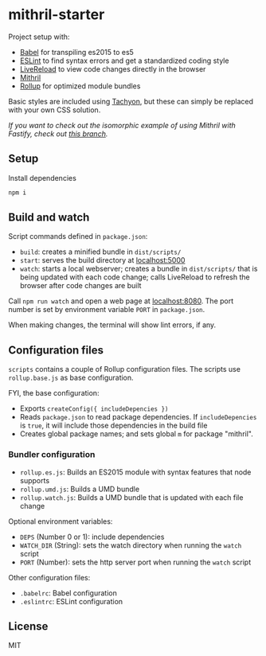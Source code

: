 # mithril-starter



Project setup with:
* [Babel](http://babeljs.io) for transpiling es2015 to es5
* [ESLint](http://eslint.org) to find syntax errors and get a standardized coding style
* [LiveReload](https://github.com/livereload/livereload-js) to view code changes directly in the browser
* [Mithril](http://mithril.js.org)
* [Rollup](http://rollupjs.org) for optimized module bundles

Basic styles are included using [Tachyon](http://tachyons.io), but these can simply be replaced with your own CSS solution.

*If you want to check out the isomorphic example of using Mithril with Fastify, check out [this branch](https://git.inc.sh/NetOperatorWibby/mithril-starter/src/branch/isomorphic).*



## Setup

Install dependencies

```bash
npm i
```

## Build and watch

Script commands defined in `package.json`:

* `build`: creates a minified bundle in `dist/scripts/`
* `start`: serves the build directory at [localhost:5000](http://localhost:5000)
* `watch`: starts a local webserver; creates a bundle in `dist/scripts/` that is being updated with each code change; calls LiveReload to refresh the browser after code changes are built

Call `npm run watch` and open a web page at [localhost:8080](http://localhost:8080). The port number is set by environment variable `PORT` in `package.json`.

When making changes, the terminal will show lint errors, if any.

## Configuration files

`scripts` contains a couple of Rollup configuration files. The scripts use `rollup.base.js` as base configuration.

FYI, the base configuration:
* Exports `createConfig({ includeDepencies })`
* Reads `package.json` to read package dependencies. If `includeDepencies` is `true`, it will include those dependencies in the build file
* Creates global package names; and sets global `m` for package "mithril".

### Bundler configuration

* `rollup.es.js`: Builds an ES2015 module with syntax features that node supports
* `rollup.umd.js`: Builds a UMD bundle
* `rollup.watch.js`: Builds a UMD bundle that is updated with each file change

Optional environment variables:

* `DEPS` (Number 0 or 1): include dependencies
* `WATCH_DIR` (String): sets the watch directory when running the `watch` script
* `PORT` (Number): sets the http server port when running the `watch` script

Other configuration files:
* `.babelrc`: Babel configuration
* `.eslintrc`: ESLint configuration

## License

MIT
